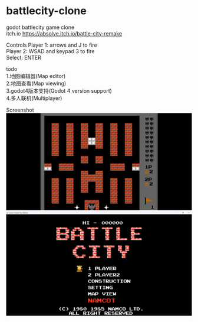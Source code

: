 # battlecity-clone
godot battlecity game clone  
itch.io https://absolve.itch.io/battle-city-remake  
  
Controls
Player 1:  arrows and J to fire  
Player 2:  WSAD and keypad 3 to fire  
Select: ENTER  

todo  
1.地图编辑器(Map editor)  
2.地图查看(Map viewing)  
3.godot4版本支持(Godot 4 version support)  
4.多人联机(Multiplayer)  
  
Screenshot  
![image](/1.gif)  
![image](/2.png)
